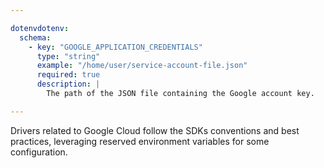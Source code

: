 ```yaml
---

dotenvdotenv:
  schema:
    - key: "GOOGLE_APPLICATION_CREDENTIALS"
      type: "string"
      example: "/home/user/service-account-file.json"
      required: true
      description: |
        The path of the JSON file containing the Google account key.

---
```


Drivers related to Google Cloud follow the SDKs conventions and best practices,
leveraging reserved environment variables for some configuration.
